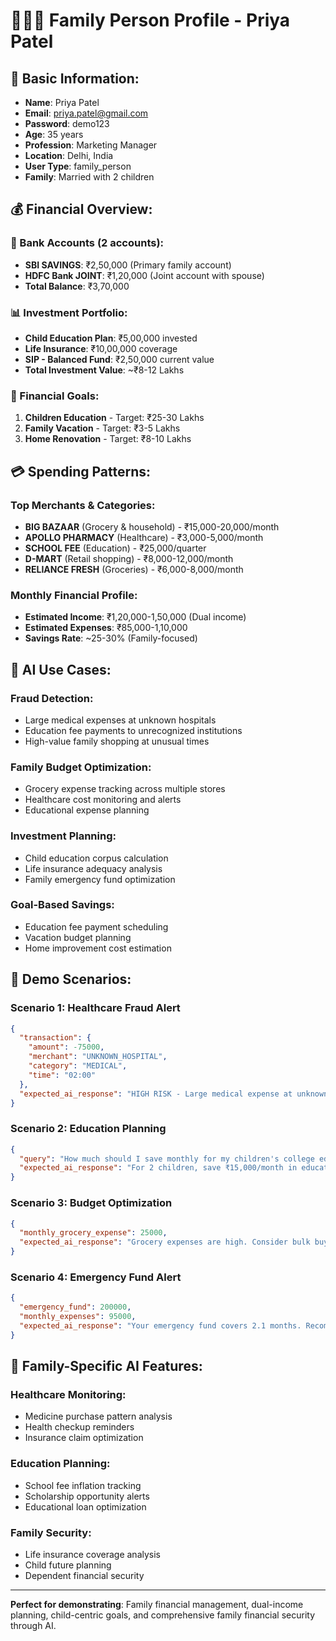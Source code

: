 # 👩‍👧‍👦 **Family Person Profile - Priya Patel**

## 👤 **Basic Information:**
- **Name**: Priya Patel
- **Email**: priya.patel@gmail.com
- **Password**: demo123
- **Age**: 35 years
- **Profession**: Marketing Manager
- **Location**: Delhi, India
- **User Type**: family_person
- **Family**: Married with 2 children

## 💰 **Financial Overview:**

### **🏦 Bank Accounts (2 accounts):**
- **SBI SAVINGS**: ₹2,50,000 (Primary family account)
- **HDFC Bank JOINT**: ₹1,20,000 (Joint account with spouse)
- **Total Balance**: ₹3,70,000

### **📊 Investment Portfolio:**
- **Child Education Plan**: ₹5,00,000 invested
- **Life Insurance**: ₹10,00,000 coverage
- **SIP - Balanced Fund**: ₹2,50,000 current value
- **Total Investment Value**: ~₹8-12 Lakhs

### **🎯 Financial Goals:**
1. **Children Education** - Target: ₹25-30 Lakhs
2. **Family Vacation** - Target: ₹3-5 Lakhs
3. **Home Renovation** - Target: ₹8-10 Lakhs

## 💳 **Spending Patterns:**

### **Top Merchants & Categories:**
- **BIG BAZAAR** (Grocery & household) - ₹15,000-20,000/month
- **APOLLO PHARMACY** (Healthcare) - ₹3,000-5,000/month
- **SCHOOL FEE** (Education) - ₹25,000/quarter
- **D-MART** (Retail shopping) - ₹8,000-12,000/month
- **RELIANCE FRESH** (Groceries) - ₹6,000-8,000/month

### **Monthly Financial Profile:**
- **Estimated Income**: ₹1,20,000-1,50,000 (Dual income)
- **Estimated Expenses**: ₹85,000-1,10,000
- **Savings Rate**: ~25-30% (Family-focused)

## 🤖 **AI Use Cases:**

### **Fraud Detection:**
- Large medical expenses at unknown hospitals
- Education fee payments to unrecognized institutions
- High-value family shopping at unusual times

### **Family Budget Optimization:**
- Grocery expense tracking across multiple stores
- Healthcare cost monitoring and alerts
- Educational expense planning

### **Investment Planning:**
- Child education corpus calculation
- Life insurance adequacy analysis
- Family emergency fund optimization

### **Goal-Based Savings:**
- Education fee payment scheduling
- Vacation budget planning
- Home improvement cost estimation

## 🎯 **Demo Scenarios:**

### **Scenario 1: Healthcare Fraud Alert**
```json
{
  "transaction": {
    "amount": -75000,
    "merchant": "UNKNOWN_HOSPITAL",
    "category": "MEDICAL",
    "time": "02:00"
  },
  "expected_ai_response": "HIGH RISK - Large medical expense at unknown provider during unusual hours"
}
```

### **Scenario 2: Education Planning**
```json
{
  "query": "How much should I save monthly for my children's college education?",
  "expected_ai_response": "For 2 children, save ₹15,000/month in education fund to reach ₹25L target"
}
```

### **Scenario 3: Budget Optimization**
```json
{
  "monthly_grocery_expense": 25000,
  "expected_ai_response": "Grocery expenses are high. Consider bulk buying from D-Mart vs frequent Big Bazaar visits"
}
```

### **Scenario 4: Emergency Fund Alert**
```json
{
  "emergency_fund": 200000,
  "monthly_expenses": 95000,
  "expected_ai_response": "Your emergency fund covers 2.1 months. Recommended: 6 months (₹5.7L)"
}
```

## 🏥 **Family-Specific AI Features:**

### **Healthcare Monitoring:**
- Medicine purchase pattern analysis
- Health checkup reminders
- Insurance claim optimization

### **Education Planning:**
- School fee inflation tracking
- Scholarship opportunity alerts
- Educational loan optimization

### **Family Security:**
- Life insurance coverage analysis
- Child future planning
- Dependent financial security

---

**Perfect for demonstrating**: Family financial management, dual-income planning, child-centric goals, and comprehensive family financial security through AI.